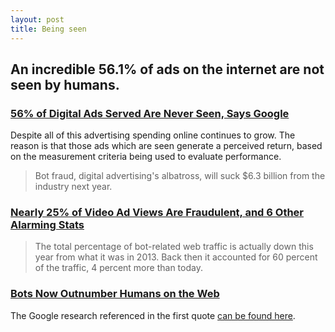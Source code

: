 ```yaml
---
layout: post
title: Being seen
---
```


## An incredible 56.1% of ads on the internet are not seen by humans.

### [56% of Digital Ads Served Are Never Seen, Says Google](http://adage.com/article/digital/56-digital-ads-served-google/296062/)

Despite all of this advertising spending online continues to grow. The reason is that those ads which are seen generate a perceived return, based on the measurement criteria being used to evaluate performance.

> Bot fraud, digital advertising's albatross, will suck $6.3 billion from the industry next year.

### [Nearly 25% of Video Ad Views Are Fraudulent, and 6 Other Alarming Stats](http://www.adweek.com/news/technology/7-things-you-need-know-about-bots-are-threatening-ad-industry-161849)

> The total percentage of bot-related web traffic is actually down this year from what it was in 2013. Back then it accounted for 60 percent of the traffic, 4 percent more than today.

### [Bots Now Outnumber Humans on the Web](http://www.wired.com/2014/12/bots-now-outnumber-humans-web/)

The Google research referenced in the first quote [can be found here](http://think.storage.googleapis.com/docs/the-importance-of-being-seen_study.pdf).

